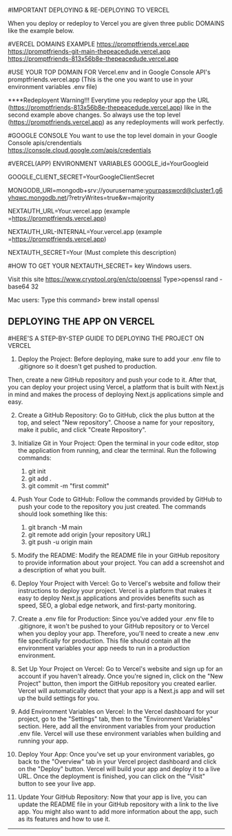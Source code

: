 #IMPORTANT  DEPLOYING & RE-DEPLOYING TO VERCEL

When you deploy or redeploy to Vercel you are given three public DOMAINS like the example below.

#VERCEL DOMAINS EXAMPLE
https://promptfriends.vercel.app 
https://promptfriends-git-main-thepeacedude.vercel.app
https://promptfriends-813x56b8e-thepeacedude.vercel.app

#USE YOUR TOP DOMAIN FOR Vercel.env and in Google Console API's
promptfriends.vercel.app (This is the one you want to use in your environment variables .env file)

****Redeployent Warning!!! Everytime you redeploy your app the URL (https://promptfriends-813x56b8e-thepeacedude.vercel.app) like in the second example above changes.  So always use the top level (https://promptfriends.vercel.app) as any redeployments will work perfectly.

#GOOGLE CONSOLE
You want to use the top level domain in your Google Console apis/crendentials
https://console.cloud.google.com/apis/credentials

#VERCEL(APP) ENVIRONMENT VARIABLES
GOOGLE_id=YourGoogleid

GOOGLE_CLIENT_SECRET=YourGoogleClientSecret

MONGODB_URI=mongodb+srv://yourusername:yourpassword@cluster1.g6yhqwc.mongodb.net/?retryWrites=true&w=majority

NEXTAUTH_URL=Your.vercel.app (example =https://promptfriends.vercel.app)  

NEXTAUTH_URL-INTERNAL=Your.vercel.app (example =https://promptfriends.vercel.app)  

NEXTAUTH_SECRET=Your (Must complete this description)

#HOW TO GET YOUR NEXTAUTH_SECRET= key
Windows users.  

Visit this site https://www.cryptool.org/en/cto/openssl
Type>openssl rand -base64 32

Mac users: 
Type this command> brew install openssl

## DEPLOYING THE APP ON VERCEL

#HERE'S A STEP-BY-STEP GUIDE TO DEPLOYING THE PROJECT ON VERCEL
1. Deploy the Project: Before deploying, make sure to add your .env file to .gitignore so it doesn't get pushed to production. 

Then, create a new GitHub repository and push your code to it. After that, you can deploy your project using Vercel, a platform that is built with Next.js in mind and makes the process of deploying Next.js applications simple and easy.

2. Create a GitHub Repository: Go to GitHub, click the plus button at the top, and select "New repository". Choose a name for your repository, make it public, and click "Create Repository".

3. Initialize Git in Your Project: Open the terminal in your code editor, stop the application from running, and clear the terminal. Run the following commands:
   1. git init
   2. git add .
   3. git commit -m "first commit"

4. Push Your Code to GitHub: Follow the commands provided by GitHub to push your code to the repository you just created. The commands should look something like this:
   1. git branch -M main
   2. git remote add origin [your repository URL]
   3. git push -u origin main

5. Modify the README: Modify the README file in your GitHub repository to provide information about your project. You can add a screenshot and a description of what you built.

6. Deploy Your Project with Vercel: Go to Vercel's website and follow their instructions to deploy your project. Vercel is a platform that makes it easy to deploy Next.js applications and provides benefits such as speed, SEO, a global edge network, and first-party monitoring.

7. Create a .env file for Production: Since you've added your .env file to .gitignore, it won't be pushed to your GitHub repository or to Vercel when you deploy your app. Therefore, you'll need to create a new .env file specifically for production. This file should contain all the environment variables your app needs to run in a production environment.

8. Set Up Your Project on Vercel: Go to Vercel's website and sign up for an account if you haven't already. Once you're signed in, click on the "New Project" button, then import the GitHub repository you created earlier. Vercel will automatically detect that your app is a Next.js app and will set up the build settings for you.

9. Add Environment Variables on Vercel: In the Vercel dashboard for your project, go to the "Settings" tab, then to the "Environment Variables" section. Here, add all the environment variables from your production .env file. Vercel will use these environment variables when building and running your app.

10. Deploy Your App: Once you've set up your environment variables, go back to the "Overview" tab in your Vercel project dashboard and click on the "Deploy" button. Vercel will build your app and deploy it to a live URL. Once the deployment is finished, you can click on the "Visit" button to see your live app.

11. Update Your GitHub Repository: Now that your app is live, you can update the README file in your GitHub repository with a link to the live app. You might also want to add more information about the app, such as its features and how to use it.









------------------------------------------------------------------------------------